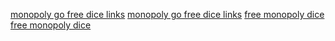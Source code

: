 
<a href='https://cubecobra.com/cube/blog/6bd27b95-53f9-4948-9988-e61809887b95'>monopoly go free dice links</a>
<a href='https://cubecobra.com/cube/blog/77bb264a-1518-4f3d-803d-8d8ae20e79b4'>monopoly go free dice links</a>
<a href='https://cubecobra.com/cube/blog/fc54051d-15fe-4b48-b4e7-9b73c53ecff4'>free monopoly dice</a>
<a href='https://cubecobra.com/cube/blog/e6965f91-69b9-4b88-ac5d-6644dee3751e'>free monopoly dice</a>
